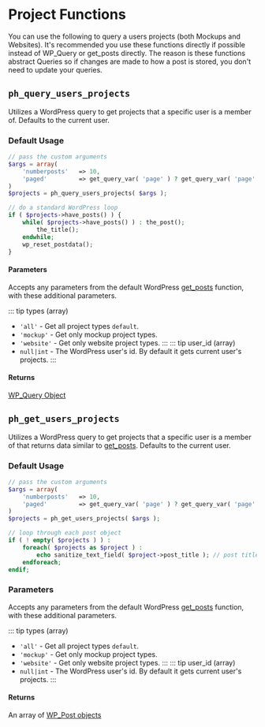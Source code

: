 # Project Functions
You can use the following to query a users projects (both Mockups and Websites). It's recommended you use these functions directly if possible 
instead of WP_Query or get_posts directly. The reason is these functions abstract Queries so if changes are made to how 
a post is stored, you don't need to update your queries.

## `ph_query_users_projects` <Badge text="3.0.0+" vertical="middle"/>
Utilizes a WordPress query to get projects that a specific user is a member of. Defaults to the current user.

### Default Usage
``` php
// pass the custom arguments
$args = array(
	'numberposts'   => 10,
	'paged'         => get_query_var( 'page' ) ? get_query_var( 'page' ) : 1,
)
$projects = ph_query_users_projects( $args );

// do a standard WordPress loop
if ( $projects->have_posts() ) {
    while( $projects->have_posts() ) : the_post();
        the_title();
    endwhile;
    wp_reset_postdata();
}
```
#### Parameters
Accepts any parameters from the default WordPress [get_posts](https://codex.wordpress.org/Template_Tags/get_posts) function, with these additional parameters.

::: tip types (array)
- `'all'` - Get all project types `default`.
- `'mockup'` - Get only mockup project types.
- `'website'` - Get only website project types.
:::
::: tip user_id (array)
- `null|int` - The WordPress user's id. By default it gets current user's projects.
:::

#### Returns 
[WP_Query Object](https://codex.wordpress.org/Class_Reference/WP_Query)

## `ph_get_users_projects` <Badge text="3.0.0+" vertical="middle"/>
Utilizes a WordPress query to get projects that a specific user is a member of that returns data similar to [get_posts](https://codex.wordpress.org/Template_Tags/get_posts). Defaults to the current user.

### Default Usage
``` php
// pass the custom arguments
$args = array(
	'numberposts'   => 10,
	'paged'         => get_query_var( 'page' ) ? get_query_var( 'page' ) : 1,
)
$projects = ph_get_users_projects( $args );

// loop through each post object
if ( ! empty( $projects ) ) :
    foreach( $projects as $project ) :
        echo sanitize_text_field( $project->post_title ); // post title
    endforeach;
endif;
```

### Parameters
Accepts any parameters from the default WordPress [get_posts](https://codex.wordpress.org/Template_Tags/get_posts) function, with these additional parameters.

::: tip types (array)
- `'all'` - Get all project types `default`.
- `'mockup'` - Get only mockup project types.
- `'website'` - Get only website project types.
:::
::: tip user_id (array)
- `null|int` - The WordPress user's id. By default it gets current user's projects.
:::

#### Returns 
An array of [WP_Post objects](https://codex.wordpress.org/Class_Reference/WP_Post)
